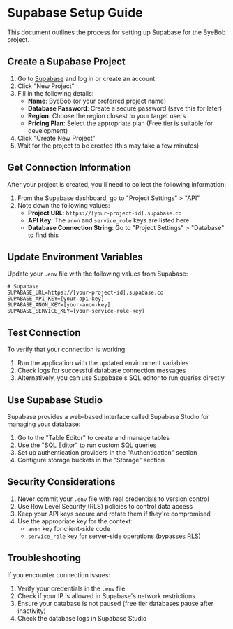 # Supabase Setup Guide

This document outlines the process for setting up Supabase for the ByeBob project.

## Create a Supabase Project

1. Go to [Supabase](https://supabase.com) and log in or create an account
2. Click "New Project"
3. Fill in the following details:
   - **Name**: ByeBob (or your preferred project name)
   - **Database Password**: Create a secure password (save this for later)
   - **Region**: Choose the region closest to your target users
   - **Pricing Plan**: Select the appropriate plan (Free tier is suitable for development)
4. Click "Create New Project"
5. Wait for the project to be created (this may take a few minutes)

## Get Connection Information

After your project is created, you'll need to collect the following information:

1. From the Supabase dashboard, go to "Project Settings" > "API"
2. Note down the following values:
   - **Project URL**: `https://[your-project-id].supabase.co`
   - **API Key**: The `anon` and `service_role` keys are listed here
   - **Database Connection String**: Go to "Project Settings" > "Database" to find this

## Update Environment Variables

Update your `.env` file with the following values from Supabase:

```
# Supabase
SUPABASE_URL=https://[your-project-id].supabase.co
SUPABASE_API_KEY=[your-api-key]
SUPABASE_ANON_KEY=[your-anon-key]
SUPABASE_SERVICE_KEY=[your-service-role-key]
```

## Test Connection

To verify that your connection is working:

1. Run the application with the updated environment variables
2. Check logs for successful database connection messages
3. Alternatively, you can use Supabase's SQL editor to run queries directly

## Use Supabase Studio

Supabase provides a web-based interface called Supabase Studio for managing your database:

1. Go to the "Table Editor" to create and manage tables
2. Use the "SQL Editor" to run custom SQL queries
3. Set up authentication providers in the "Authentication" section
4. Configure storage buckets in the "Storage" section

## Security Considerations

1. Never commit your `.env` file with real credentials to version control
2. Use Row Level Security (RLS) policies to control data access
3. Keep your API keys secure and rotate them if they're compromised
4. Use the appropriate key for the context:
   - `anon` key for client-side code
   - `service_role` key for server-side operations (bypasses RLS)

## Troubleshooting

If you encounter connection issues:

1. Verify your credentials in the `.env` file
2. Check if your IP is allowed in Supabase's network restrictions
3. Ensure your database is not paused (free tier databases pause after inactivity)
4. Check the database logs in Supabase Studio 